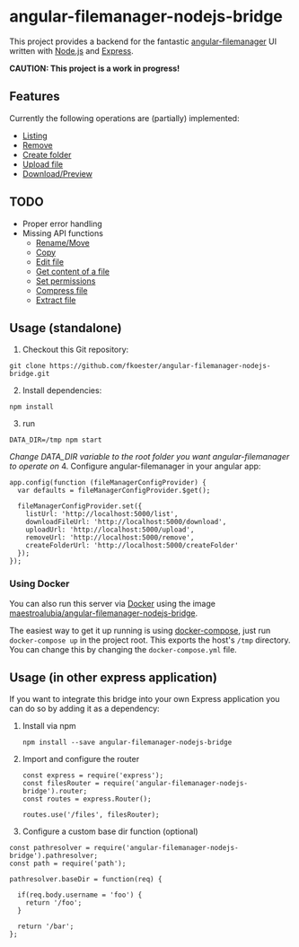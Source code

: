# angular-filemanager-nodejs-bridge

This project provides a backend for the fantastic [angular-filemanager](https://github.com/joni2back/angular-filemanager/) UI written with [Node.js](https://nodejs.org/) and [Express](http://expressjs.com/).

**CAUTION: This project is a work in progress!**

## Features

Currently the following operations are (partially) implemented:

* [Listing](https://github.com/joni2back/angular-filemanager/blob/master/API.md#listing-url-filemanagerconfiglisturl-method-post)
* [Remove](https://github.com/joni2back/angular-filemanager/blob/master/API.md#remove-url-filemanagerconfigremoveurl-method-post)
* [Create folder](https://github.com/joni2back/angular-filemanager/blob/master/API.md#create-folder-url-filemanagerconfigcreatefolderurl-method-post)
* [Upload file](https://github.com/joni2back/angular-filemanager/blob/master/API.md#upload-file-url-filemanagerconfiguploadurl-method-post-content-type-multipartform-data)
* [Download/Preview](https://github.com/joni2back/angular-filemanager/blob/master/API.md#download--preview-file-url-filemanagerconfigdownloadfileurl-method-get)

## TODO

* Proper error handling
* Missing API functions
  * [Rename/Move](https://github.com/joni2back/angular-filemanager/blob/master/API.md#rename--move-url-filemanagerconfigrenameurl-method-post)
  * [Copy](https://github.com/joni2back/angular-filemanager/blob/master/API.md#copy-url-filemanagerconfigcopyurl-method-post)
  * [Edit file](https://github.com/joni2back/angular-filemanager/blob/master/API.md#edit-file-url-filemanagerconfigediturl-method-post)
  * [Get content of a file](https://github.com/joni2back/angular-filemanager/blob/master/API.md#get-content-of-a-file-url-filemanagerconfiggetcontenturl-method-post)
  * [Set permissions](https://github.com/joni2back/angular-filemanager/blob/master/API.md#set-permissions-url-filemanagerconfigpermissionsurl-method-post)
  * [Compress file](https://github.com/joni2back/angular-filemanager/blob/master/API.md#compress-file-url-filemanagerconfigcompressurl-method-post)
  * [Extract file](https://github.com/joni2back/angular-filemanager/blob/master/API.md#extract-file-url-filemanagerconfigextracturl-method-post)

## Usage (standalone)

1. Checkout this Git repository:

  ```
  git clone https://github.com/fkoester/angular-filemanager-nodejs-bridge.git
  ```
2. Install dependencies:

  ```
  npm install
  ```
3. run

  ```
  DATA_DIR=/tmp npm start
  ```
  *Change DATA_DIR variable to the root folder you want angular-filemanager to operate on*
4. Configure angular-filemanager in your angular app:

  ```
  app.config(function (fileManagerConfigProvider) {
    var defaults = fileManagerConfigProvider.$get();

    fileManagerConfigProvider.set({
      listUrl: 'http://localhost:5000/list',
      downloadFileUrl: 'http://localhost:5000/download',
      uploadUrl: 'http://localhost:5000/upload',
      removeUrl: 'http://localhost:5000/remove',
      createFolderUrl: 'http://localhost:5000/createFolder'
    });
  });
  ```

### Using Docker
You can also run this server via [Docker](https://www.docker.com/) using the image [maestroalubia/angular-filemanager-nodejs-bridge](https://hub.docker.com/r/maestroalubia/angular-filemanager-nodejs-bridge/).

The easiest way to get it up running is using [docker-compose](https://docs.docker.com/compose/), just run `docker-compose up` in the project root. This exports the host's `/tmp` directory. You can change this by changing the `docker-compose.yml` file.

## Usage (in other express application)

If you want to integrate this bridge into your own Express application you can do so by adding it as a dependency:

1. Install via npm

   ```
   npm install --save angular-filemanager-nodejs-bridge
   ```

2. Import and configure the router

   ```
   const express = require('express');
   const filesRouter = require('angular-filemanager-nodejs-bridge').router;
   const routes = express.Router();

   routes.use('/files', filesRouter);
   ```
3. Configure a custom base dir function (optional)

  ```
  const pathresolver = require('angular-filemanager-nodejs-bridge').pathresolver;
  const path = require('path');

  pathresolver.baseDir = function(req) {

    if(req.body.username = 'foo') {
      return '/foo';
    }

    return '/bar';
  };
  ```
